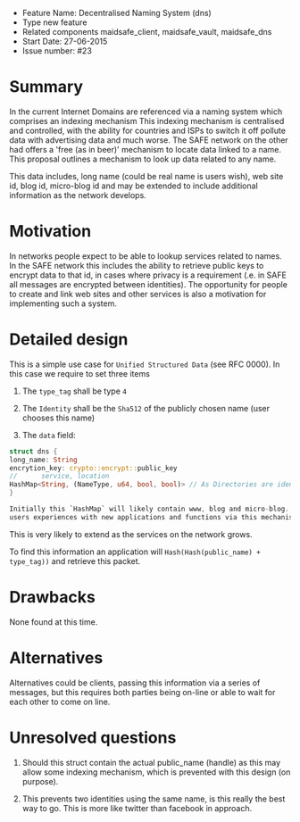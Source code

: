 - Feature Name: Decentralised Naming System (dns)
- Type new feature
- Related components maidsafe_client, maidsafe_vault, maidsafe_dns
- Start Date: 27-06-2015
- Issue number: #23

# Summary

In the current Internet Domains are referenced via a naming system which comprises an indexing mechanism
This indexing mechanism is centralised and controlled, with the ability for countries and ISPs to switch it off
pollute data with advertising data and much worse. The SAFE network on the other had offers a 'free (as in beer)'
mechanism to locate data linked to a name. This proposal outlines a mechanism to look up data related to any name.

This data includes, long name (could be real name is users wish), web site id, blog id, micro-blog id and may be 
extended to include additional information as the network develops. 

# Motivation

In networks people expect to be able to lookup services related to names. In the SAFE network this includes
the ability to retrieve public keys to encrypt data to that id, in cases where privacy is a requirement (.e.
in SAFE all messages are encrypted between identities). The opportunity for people to create and link web sites
and other services is also a motivation for implementing such a system. 

# Detailed design

This is a simple use case for `Unified Structured Data` (see RFC 0000). In this case we require to set three items

1. The `type_tag` shall be type `4`

2. The `Identity` shall be the `Sha512` of the publicly chosen name (user chooses this name)

3. The `data` field:

```rust
struct dns {
long_name: String
encrytion_key: crypto::encrypt::public_key
//      service, location
HashMap<String, (NameType, u64, bool, bool)> // As Directories are identified by a tuple of 4 parameters (NameType, tag, if private/encrypted, if versioned) it makes sense to have the 4 identifies stored for better scalability.
}

Initially this `HashMap` will likely contain www, blog and micro-blog. Application developers may add services to enhance 
users experiences with new applications and functions via this mechanism. 

```

This is very likely to extend as the services on the network grows. 

To find this information an application will `Hash(Hash(public_name) + type_tag))` and retrieve this packet.

# Drawbacks

None found at this time.

# Alternatives

Alternatives could be clients, passing this information via a series of messages, but this requires both parties
being on-line or able to wait for each other to come on line.

# Unresolved questions

1. Should this struct contain the actual public_name (handle) as this may allow some indexing mechanism, which is
prevented with this design (on purpose).

2. This prevents two identities using the same name, is this really the best way to go. This is more like twitter
than facebook in approach. 
